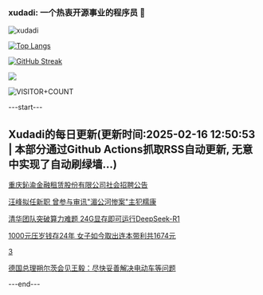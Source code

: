 ### xudadi: 一个热衷开源事业的程序员 👋

![xudadi](https://github-readme-stats-git-masterorgs-github-readme-stats-team.vercel.app/api?username=xudadi)

[![Top Langs](https://github-readme-stats.vercel.app/api/top-langs/?username=xudadi)](https://github.com/anuraghazra/github-readme-stats)

[![GitHub Streak](https://streak-stats.demolab.com?user=xudadi&locale=zh_Hans)](https://git.io/streak-stats)

![](https://raw.githubusercontent.com/xudadi/xudadi/main/assets/github-contribution-grid-snake.svg)

![VISITOR+COUNT](https://komarev.com/ghpvc/?username=xudadi&label=VISITOR+COUNT)


---start---

## Xudadi的每日更新(更新时间:2025-02-16 12:50:53 | 本部分通过Github Actions抓取RSS自动更新, 无意中实现了自动刷绿墙...)

[重庆鈊渝金融租赁股份有限公司社会招聘公告](https://www.gongkaoleida.com/article/2288821)

[汪峰拟任新职 曾参与审讯"湄公河惨案"主犯糯康](https://m.163.com/news/article/JOFCO1TL051482MP.html)

[清华团队突破算力难题 24G显存即可运行DeepSeek-R1](https://m.163.com/news/article/JOFEH1840512B07B.html)

[1000元压岁钱存24年 女子如今取出连本带利共1674元](https://m.163.com/news/article/JOFG48Q80514R9OJ.html)

[3](https://m.163.com/touch/news/sub/domestic)

[德国总理朔尔茨会见王毅：尽快妥善解决电动车等问题](https://m.163.com/news/article/JOFGEK5J0001899N.html)

---end---

